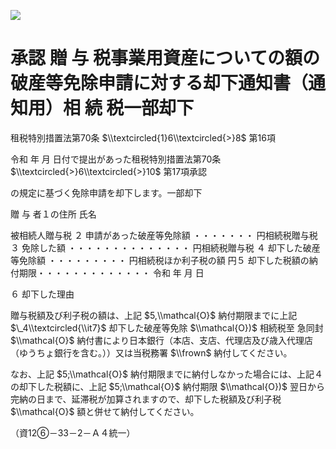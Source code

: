 ![](https://www.nta.go.jp/tmp/78e18364-c0f2-4a1f-bbbe-50c12e883a57/images/d28363081988cd212d8dce6cd6d13d51b568617efa68a2c925e156c7cb8d3c22.jpg)

# 承認 贈 与 税事業用資産についての額の破産等免除申請に対する却下通知書（通知用）相 続 税一部却下

租税特別措置法第70条 $\\textcircled{1}6\\textcircled{>}8$ 第16項

令和 年 月 日付で提出があった租税特別措置法第70条 $\\textcircled{>}6\\textcircled{>}10$ 第17項承認

の規定に基づく免除申請を却下します。一部却下

贈 与 者１の住所 氏名

被相続人贈与税 ２ 申請があった破産等免除額 ・・・・・・・ 円相続税贈与税 ３ 免除した額 ・・・・・・・・・・・・・・ 円相続税贈与税 ４ 却下した破産等免除額 ・・・・・・・・・ 円相続税ほか利子税の額 円５ 却下した税額の納付期限・・・・・・・・・・・・・ 令和 年 月 日

６ 却下した理由

贈与税額及び利子税の額は、上記 $5,\\mathcal{O}$ 納付期限までに上記 $\_4\\textcircled{\\it7}$ 却下した破産等免除 $\\mathcal{O})$ 相続税至 急同封 $\\mathcal{O}$ 納付書により日本銀行（本店、支店、代理店及び歳入代理店（ゆうちょ銀行を含む。））又は当税務署 $\\frown$ 納付してください。

なお、上記 $5;\\mathcal{O}$ 納付期限までに納付しなかった場合には、上記４の却下した税額に、上記 $5;\\mathcal{O}$ 納付期限 $\\mathcal{O})$ 翌日から完納の日まで、延滞税が加算されますので、却下した税額及び利子税 $\\mathcal{O}$ 額と併せて納付してください。

（資12⑥－33－2－Ａ４統一）